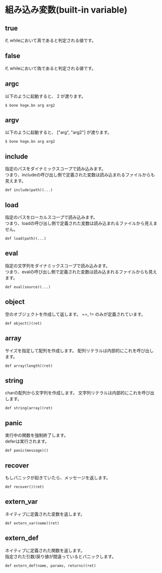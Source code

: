 # 組み込み変数(built-in variable)
## true
if, whileにおいて真であると判定される値です。

## false
if, whileにおいて偽であると判定される値です。

## argc
以下のように起動すると、 2 が渡ります。
````
$ bone hoge.bn arg arg2
````

## argv
以下のように起動すると、 ["arg", "arg2"] が渡ります。
````
$ bone hoge.bn arg arg2
````

## include
指定のパスをダイナミックスコープで読み込みます。  
つまり、includeの呼び出し側で定義された変数は読み込まれるファイルからも見えます。
````
def include(path)(...)
````

## load
指定のパスをローカルスコープで読み込みます。  
つまり、loadの呼び出し側で定義された変数は読み込まれるファイルから見えません。
````
def load(path)(...)
````

## eval
指定の文字列をダイナミックスコープで読み込みます。  
つまり、evalの呼び出し側で定義された変数は読み込まれるファイルからも見えます。
````
def eval(source)(...)
````

## object
空のオブジェクトを作成して返します。
==, != のみが定義されています。
````
def object()(ret)
````

## array
サイズを指定して配列を作成します。
配列リテラルは内部的にこれを呼び出します。
````
def array(length)(ret)
````

## string
charの配列から文字列を作成します。
文字列リテラルは内部的にこれを呼び出します。
````
def string(array)(ret)
````

## panic
実行中の関数を強制終了します。  
deferは実行されます。
````
def panic(message)()
````

## recover
もしパニックが起きていたら、メッセージを返します。
````
def recover()(ret)
````

## extern_var
ネイティブに定義された変数を返します。
````
def extern_var(name)(ret)
````

## extern_def
ネイティブに定義された関数を返します。  
指定された引数/戻り値が間違っているとパニックします。
````
def extern_def(name, params, returns)(ret)
````